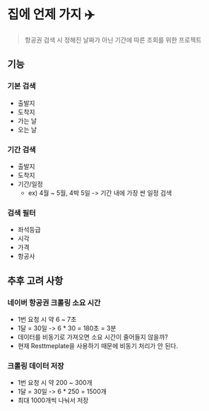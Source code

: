 # 집에 언제 가지 ✈️

> 항공권 검색 시 정해진 날짜가 아닌 기간에 따른 조회를 위한 프로젝트

## 기능

### 기본 검색
- 출발지
- 도착지
- 가는 날
- 오는 날

### 기간 검색
- 출발지
- 도착지
- 기간/일정
  - ex) 4월 ~ 5월, 4박 5일 -> 기간 내에 가장 싼 일정 검색

### 검색 필터
- 좌석등급
- 시각
- 가격
- 항공사

## 추후 고려 사항

### 네이버 항공권 크롤링 소요 시간
- 1번 요청 시 약 6 ~ 7초
- 1달 = 30일 -> 6 * 30 = 180초 = 3분
- 데이터를 비동기로 가져오면 소요 시간이 줄어들지 않을까?
- 현재 Resttmeplate을 사용하기 때문에 비동기 처리가 안 된다.

### 크롤링 데이터 저장
- 1번 요청 시 약 200 ~ 300개
- 1달 = 30일 -> 6 * 250 = 1500개
- 최대 1000개씩 나눠서 저장

